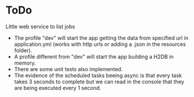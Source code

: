 # ToDo
Little web service to list jobs

- The profile "dev" will start the app getting the data from specified url in application.yml (works with http urls or adding a .json in the resources folder).
- A profile different from "dev" will start the app building a H2DB in memory.
- There are some unit tests also implemented.
- The evidence of the scheduled tasks beeing async is that every task takes 3 seconds to complete but we can read in the console that they are being executed every 1 second.
